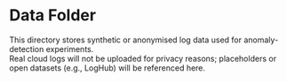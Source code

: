 # Data Folder

This directory stores synthetic or anonymised log data used for anomaly-detection experiments.  
Real cloud logs will not be uploaded for privacy reasons; placeholders or open datasets (e.g., LogHub) will be referenced here.
